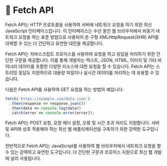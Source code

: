 # 🥒 Fetch API

Fetch API는 HTTP 프로토콜을 사용하여 서버에 네트워크 요청을 하기 위한 최신 JavaScript 인터페이스입니다. 이 인터페이스는 수년 동안 웹 브라우저에서 비동기 네트워크 요청을 하는 표준 방법으로 사용되어 온 구형 XMLHttpRequest(XHR) API를 대체할 수 있는 더 간단하고 유연한 대안을 제공합니다.

Fetch API는 자바스크립트 프로미스를 사용하여 요청을 하고 응답을 처리하기 위한 간단한 구문을 제공합니다. 이를 통해 개발자는 텍스트, JSON, HTML, 이미지 및 기타 바이너리 데이터를 포함한 다양한 리소스에 대한 요청을 할 수 있습니다. Fetch API는 스트리밍 응답도 지원하므로 대용량 파일이나 실시간 데이터를 처리하는 데 유용할 수 있습니다.

다음은 Fetch API를 사용하여 GET 요청을 하는 방법의 예입니다:

```javascript
fetch('https://example.com/data.json')
  .then(response => response.json())
  .then(data => console.log(data))
  .catch(error => console.error(error));

```

Fetch API는 POST 요청, 요청 헤더 설정, 오류 및 시간 초과 처리도 지원합니다. 서버 및 API와 상호 작용해야 하는 최신 웹 애플리케이션을 구축하기 위한 강력한 도구입니다.

전반적으로 Fetch API는 JavaScript를 사용하여 웹 브라우저에서 네트워크 요청을 할 수 있는 강력하고 유연한 도구입니다. 더 간단한 구문과 프로미스 지원으로 최신 웹 개발에 널리 사용됩니다.
